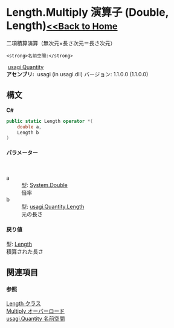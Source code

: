 # Length.Multiply 演算子 (Double, Length)<small>[<<Back to Home](https://github.com/usagi/usagi.cs/blob/master/Help/Home.md)</small> 

二項積算演算（無次元×長さ次元＝長さ次元）


    <strong>名前空間:</strong>
&nbsp;<a href="N_usagi_Quantity.md">usagi.Quantity</a><br /><strong>アセンブリ:</strong>
&nbsp;usagi (in usagi.dll) バージョン: 1.1.0.0 (1.1.0.0)

## 構文

**C#**<br />
``` C#
public static Length operator *(
	double a,
	Length b
)
```


#### パラメーター
&nbsp;<dl><dt>a</dt><dd>型: <a href="http://msdn2.microsoft.com/ja-jp/library/643eft0t" target="_blank">System.Double</a><br />倍率</dd><dt>b</dt><dd>型: <a href="T_usagi_Quantity_Length.md">usagi.Quantity.Length</a><br />元の長さ</dd></dl>

#### 戻り値
型: <a href="T_usagi_Quantity_Length.md">Length</a><br />積算された長さ

## 関連項目


#### 参照
<a href="T_usagi_Quantity_Length.md">Length クラス</a><br /><a href="Overload_usagi_Quantity_Length_op_Multiply.md">Multiply オーバーロード</a><br /><a href="N_usagi_Quantity.md">usagi.Quantity 名前空間</a><br />